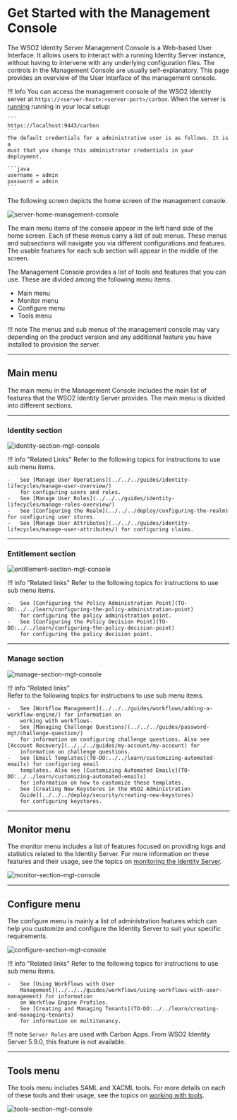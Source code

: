 # Get Started with the Management Console

The WSO2 Identity Server Management Console is a Web-based User
Interface. It allows users to interact with a running Identity Server
instance, without having to intervene with any underlying
configuration files. The controls in the Management Console are usually
self-explanatory. This page provides an overview of the User Interface of the 
management console. 

!!! Info 
    You can access the management console of the WSO2 Identity
    server at `https://<server-host>:<server-port>/carbon`. When the server
    is [running](../../../deply/get-started/running-the-product)
    running in your local setup:
            
    ```
    https://localhost:9443/carbon
    ```
    The default credentials for a administrative user is as follows. It is a
    must that you change this administrator credentials in your deployment.
    
    ```java
    username = admin
    password = admin
    ```

The following screen depicts the home screen of the management console.

![server-home-management-console](../../assets/img/deploy/server_home_management_console.png)

The main menu items of the console appear in the left hand side of the 
home screen. Each of these menus carry a list of sub menus. These menus and subsections will 
navigate you via different configurations and features. The usable features for each
sub section will appear in the middle of the screen. 

The Management Console provides a list of tools and
features that you can use. These are divided among the following menu items.

-   Main menu
-   Monitor menu
-   Configure menu
-   Tools menu

!!! note
    The menus and sub menus of the management console may vary depending on the 
    product version and any additional feature you have installed to provision the
    server.

---

## Main menu

The main menu in the Management Console includes the main list of
features that the WSO2 Identity Server provides. The main menu is
divided into different sections.

---

### Identity section

![identity-section-mgt-console](../../assets/img/deploy/identity-section-mgt-console.png)

!!! info "Related Links"
    Refer to the following topics for instructions to use sub menu items.
    
    -   See [Manage User Operations](../../../guides/identity-lifecycles/manage-user-overview/) 
        for configuring users and roles. 
    -   See [Manage User Roles](../../../guides/identity-lifecycles/manage-roles-overview/)
    -   See [Configuring the Realm](../../../deploy/configuring-the-realm) for configuring user stores.
    -   See [Manage User Attributes](../../../guides/identity-lifecycles/manage-user-attributes/) for configuring claims.

---

### Entitlement section

![entitlement-section-mgt-console](../../assets/img/deploy/entitlement-section-mgt-console.png)

!!! info "Related links"
    Refer to the following topics for instructions to use sub menu items.
    
    -   See [Configuring the Policy Administration Point](TO-DO:../../learn/configuring-the-policy-administration-point) 
        for configuring the policy administration point.
    -   See [Configuring the Policy Decision Point](TO-DO:../../learn/configuring-the-policy-decision-point) 
        for configuring the policy decision point.

---

### Manage section

![manage-section-mgt-console](../../assets/img/deploy/manage-section-mgt-console.png)

!!! info "Related links"  
    Refer to the following topics for instructions to use sub menu items.

    -   See [Workflow Management](../../../guides/workflows/adding-a-workflow-engine/) for information on
        working with workflows.
    -   See [Managing Challenge Questions](../../../guides/password-mgt/challenge-question/)
        for information on configuring challenge questions. Also see [Account Recovery](../../../guides/my-account/my-account) for
        information on challenge questions.
    -   See [Email Templates](TO-DO:../../learn/customizing-automated-emails) for configuring email
        templates. Also see [Customizing Automated Emails](TO-DO:../../learn/customizing-automated-emails)
        for information on how to customize these templates.
    -   See [Creating New Keystores in the WSO2 Administration
        Guide](../../../deploy/security/creating-new-keystores)
        for configuring keystores.

---

## Monitor menu

The monitor menu includes a list of features focused on providing logs
and statistics related to the Identity Server. For more
information on these features and their usage, see the topics on
[monitoring the Identity Server](../../../deploy/monitor/monitoring-the-identity-server).


![monitor-section-mgt-console](../../assets/img/deploy/monitor-section-mgt-console.png)

---

## Configure menu

The configure menu is mainly a list of administration features which can
help you customize and configure the Identity Server to suit your
specific requirements.

![configure-section-mgt-console](../../assets/img/deploy/configure-section-mgt-console.png)

!!! info "Related links"
    Refer to the following topics for instructions to use sub menu items.

    -   See [Using Workflows with User
        Management](../../../guides/workflows/using-workflows-with-user-management) for information
        on Workflow Engine Profiles.
    -   See [Creating and Managing Tenants](TO-DO:../../learn/creating-and-managing-tenants)
        for information on multitenancy.

!!! note
    `Server Roles` are used with Carbon Apps. From WSO2 Identity Server 5.9.0, this feature is not available.

---

## Tools menu

The tools menu includes SAML and XACML tools. For more details on each
of these tools and their usage, see the topics on [working with tools](TO-DO:../../administer/using-tools).


![tools-section-mgt-console](../../assets/img/deploy/tools-section-mgt-console.png)
